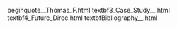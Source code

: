 beginquote__Thomas_F.html
textbf3_Case_Study__.html
textbf4_Future_Direc.html
textbfBibliography__.html